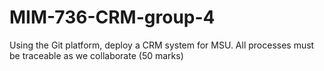 # MIM-736-CRM-group-4
Using the Git platform, deploy a CRM system for MSU. All processes must be traceable as we collaborate (50 marks)
